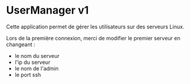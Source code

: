 # UserManager v1

Cette application permet de gérer les utilisateurs sur des serveurs Linux.

Lors de la première connexion, merci de modifier le premier serveur en changeant :

- le nom du serveur
- l'ip du serveur
- le nom de l'admin
- le port ssh
